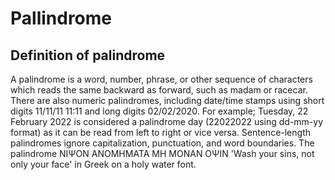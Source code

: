 # Pallindrome

## Definition of palindrome

  A palindrome is a word, number, phrase, or other sequence of characters which reads the same backward as forward, such as madam or racecar. There are also numeric palindromes, including date/time stamps using short digits 11/11/11 11:11 and long digits 02/02/2020. For example; Tuesday, 22 February 2022 is considered a palindrome day (22022022 using dd-mm-yy format) as it can be read from left to right or vice versa. Sentence-length palindromes ignore capitalization, punctuation, and word boundaries.
The palindrome ΝΙΨΟΝ ΑΝΟΜΗΜΑΤΑ ΜΗ ΜΟΝΑΝ ΟΨΙΝ 'Wash your sins, not only your face' in Greek on a holy water font.

